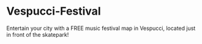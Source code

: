 # Vespucci-Festival
Entertain your city with a FREE music festival map in Vespucci, located just in front of the skatepark!

